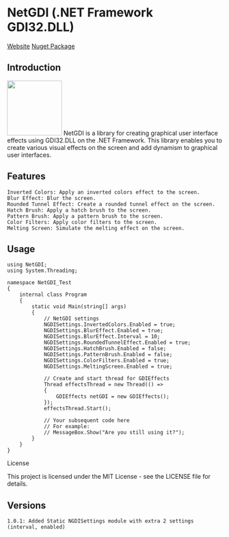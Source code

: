 # NetGDI (.NET Framework GDI32.DLL)
[Website](https://mrhamzaless.com)
[Nuget Package](https://www.nuget.org/packages/NgrixLibs.NetGDI/)
## Introduction
<img src='https://external-content.duckduckgo.com/iu/?u=https%3A%2F%2Fappstronauts.co%2Fwp-content%2Fuploads%2F2020%2F04%2Fdotnet.png&f=1&nofb=1&ipt=00c2c2c1f8968fb4e13295a35177d1818a374adb7e43f17c2834e1c33a893603&ipo=images' width=128>
NetGDI is a library for creating graphical user interface effects using GDI32.DLL on the .NET Framework. This library enables you to create various visual effects on the screen and add dynamism to graphical user interfaces.

## Features

    Inverted Colors: Apply an inverted colors effect to the screen.
    Blur Effect: Blur the screen.
    Rounded Tunnel Effect: Create a rounded tunnel effect on the screen.
    Hatch Brush: Apply a hatch brush to the screen.
    Pattern Brush: Apply a pattern brush to the screen.
    Color Filters: Apply color filters to the screen.
    Melting Screen: Simulate the melting effect on the screen.

## Usage

```
using NetGDI;
using System.Threading;

namespace NetGDI_Test
{
    internal class Program
    {
        static void Main(string[] args)
        {
            // NetGDI settings
            NGDISettings.InvertedColors.Enabled = true;
            NGDISettings.BlurEffect.Enabled = true;
            NGDISettings.BlurEffect.Interval = 10;
            NGDISettings.RoundedTunnelEffect.Enabled = true;
            NGDISettings.HatchBrush.Enabled = false;
            NGDISettings.PatternBrush.Enabled = false;
            NGDISettings.ColorFilters.Enabled = true;
            NGDISettings.MeltingScreen.Enabled = true;
            
            // Create and start thread for GDIEffects
            Thread effectsThread = new Thread(() =>
            {
                GDIEffects netGDI = new GDIEffects();
            });
            effectsThread.Start();

            // Your subsequent code here
            // For example:
            // MessageBox.Show("Are you still using it?");
        }
    }
}
```
License

This project is licensed under the MIT License - see the LICENSE file for details.

## Versions
```
1.0.1: Added Static NGDISettings module with extra 2 settings (interval, enabled)
```
